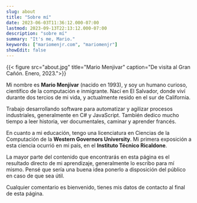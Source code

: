 ```yaml
---
slug: about
title: "Sobre mí"
date: 2023-06-03T11:36:12.000-07:00
lastmod: 2023-09-13T22:13:12.000-07:00
description: "sobre mí"
summary: "It's me, Mario."
keywords: ["mariomenjr.com", "mariomenjr"]
showEdit: false
---
```


{{< figure src="about.jpg" title="Mario Menjivar" caption="De visita al Gran Cañón. Enero, 2023.">}}

Mi nombre es **Mario Menjívar** (nacido en 1993), y soy un humano curioso, científico de la computación e inmigrante. Nací en El Salvador, donde viví durante dos tercios de mi vida, y actualmente resido en el sur de California.

Trabajo desarrollando software para automatizar y agilizar procesos industriales, generalmente en C# y JavaScript. También dedico mucho tiempo a leer historia, ver documentales, caminar y aprender francés.

En cuanto a mi educación, tengo una licenciatura en Ciencias de la Computación de la **Western Governors University**. Mi primera exposición a esta ciencia ocurrió en mi país, en el **Instituto Técnico Ricaldone**.

La mayor parte del contenido que encontrarás en esta página es el resultado directo de mi aprendizaje, generalmente lo escribo para mí mismo. Pensé que sería una buena idea ponerlo a disposición del público en caso de que sea útil.

Cualquier comentario es bienvenido, tienes mis datos de contacto al final de esta página.
